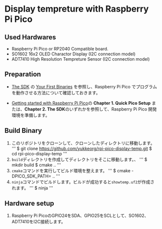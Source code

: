 # Display tempreture with Raspberry Pi Pico

## Used Hardwares

* Raspberry Pi Pico or RP2040 Compatible board.
* SO1602 16x2 OLED Charactor Display (I2C connection model)
* ADT7410 High Resolution Tempreture Sensor (I2C connection model)

## Preparation

* [The SDK](https://www.raspberrypi.com/documentation/microcontrollers/c_sdk.html) の [Your First Binaries](https://www.raspberrypi.com/documentation/microcontrollers/c_sdk.html#your-first-binaries) を参照し、Raspberry Pi Pico でプログラムを動作させる方法について確認しておきます。

* [Getting started with Raspberry Pi Pico](https://datasheets.raspberrypi.com/pico/getting-started-with-pico.pdf)の
   **Chapter 1. Quick Pico Setup** または、**Chapter 2. The SDK**のいずれかを参照して、Raspberry Pi Pico 開発環境を準備します。


## Build Binary

1. このリポジトリをクローンして、クローンしたディレクトリに移動します。
   '''
   $ git clone https://github.com/yukkeorg/rpi-pico-display-temp.git
   $ cd rpi-pico-display-temp
   '''
2. `build`ディレクトリを作成してディレクトリをそこに移動します。、
   '''
   $ mkdir build
   $ cmake ..
   '''
3. `cmake`コマンドを実行してビルド環境を整えます。
   '''
   $ cmake -DPICO_SDK_PATH=<path-to-sdk> ..
   '''
4. `ninja`コマンドでビルドします。ビルドが成功すると`showtemp.uf2`が作成されます。
   '''
   $ ninja
   '''

## Hardware setup

1. Raspberry Pi PicoのGPIO24をSDA、GPIO25をSCLとして、SO1602、ADT7410をI2C接続します。
